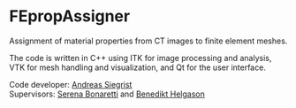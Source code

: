 # FEpropAssigner

Assignment of material properties from CT images to finite element meshes.

The code is written in C++ using ITK for image processing and analysis, VTK for mesh handling and visualization, and Qt for the user interface.

Code developer: [Andreas Siegrist](@fresswolf)   
Supervisors: [Serena Bonaretti](https://sbonaretti.github.io/) and [Benedikt Helgason](http://www.biomech.ethz.ch/the-institute/people/person-detail.MTgyMTAx.TGlzdC8yMzMsLTIwMjg3MDE2MzE=.html) 
